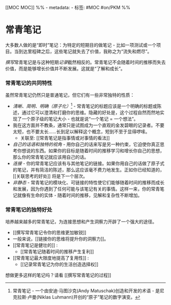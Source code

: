 [[MOC MOC]]
%% - metadata:
	- 标签: #MOC #on/PKM %%
# 常青笔记
大多数人做的是“即时”笔记：为特定的短期目的做笔记 - 比如一项测试或一个项目。当到达里程碑之后，这些笔记就失去了价值，我称之为“流失和燃尽”。

*撰写*常青笔记是与这种短期*记录*截然相反的。常青笔记不会随着时间的推移而失去价值，而是能够增长价值并不断发展。这就是“了解和成长”。

### 常青笔记的共同特性
虽然常青笔记仍然只是普通笔记，但它们有一些非常独特的性质：

- *清晰、简明、明确（原子化）*[^1] - 常青笔记的标题应该是一个明确的标题或陈述，通过它可以澄清和打磨你的思维。隐藏的好处是，这个过程自然而然地实现了一个原子级的笔记大小 - 也就是说“一个笔记 = 一个想法”。
- 我在这方面并不教条，通常只是试图成为一个直观的金发碧眼的记录者。不要太短，也不要太长......长到足以解释这个概念，短到不至于显得啰嗦。
	- 关联至: [[常青笔记是指事情或对事情的看法]]
- *自己的话语和独特的视角* - 用你自己的话来写是另一种约束，它迫使你真正思考你想说的东西。如果你的目标是随着时间的推移学习和增长你自己的思想，那么你的常青笔记就应该用自己的话。
- *连接* - 你的常青笔记应该有与其他笔记的链接。如果你用自己的话做了原子式的笔记，并有简洁的陈述，那么这应该毫不费力地发生。正如你已经知道的，[[关联思考的好处]] 将是下一个层次。
- *非静态* - 常青笔记的模块化、可链接的特性使它们能够随着时间的推移而成长和发展，因为你遇到了任何可能与该笔记有关的事情。这样一来，你的常青笔记就像有生命的实体 - 随着时间的推移，见解和复杂性不断增加。

### 常青笔记的独特好处
培养越来越多的常青笔记，为连接思想和产生洞察力开辟了一个强大的途径。

- [[撰写常青笔记令你的思维更加敏锐]]
- 一般来说，[[链接你的思维将提升你的洞察力]]。
- [[常青笔记是健壮的]] : 
	- [[常青笔记随着时间的推移产生复利]]
- [[常青笔记最大限度地提高了复用性]] : 
	- [[记录常青笔记为你的生活创造选择权]]

想做更多这样的笔记吗？请看 [[撰写常青笔记的过程]]


[^1]: 常青笔记 - 一个由安迪·马图沙克(Andy Matuschak)创造和开发的术语 - 是尼克拉斯·卢曼(Niklas Luhmann)开创的“原子”笔记的数字演变。